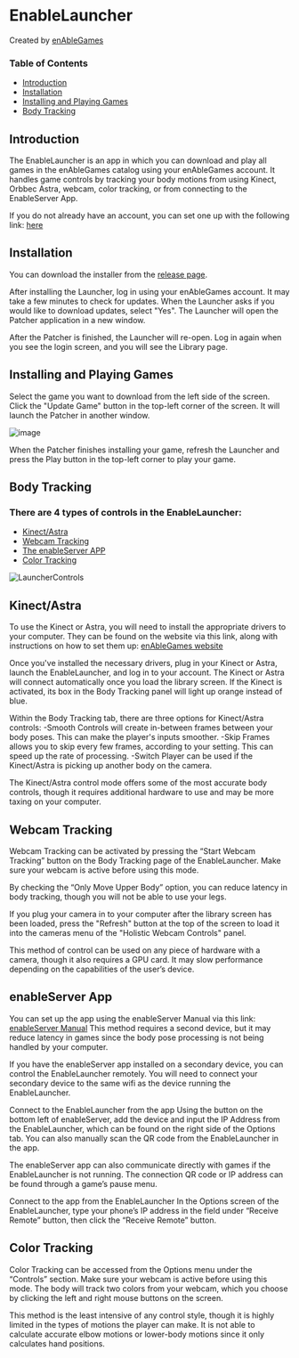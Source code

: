 # EnableLauncher

Created by [enAbleGames](https://www.enablegames.com/)

### Table of Contents
- [Introduction](#introduction)
- [Installation](#installation)
- [Installing and Playing Games](#games)
- [Body Tracking](#bodyTracking)

## <a id="introduction"></a>Introduction
The EnableLauncher is an app in which you can download and play all games in the enAbleGames catalog using your enAbleGames account.
It handles game controls by tracking your body motions from using Kinect, Orbbec Astra, webcam, color tracking, or from connecting to the EnableServer App.

If you do not already have an account, you can set one up with the following link:
[here](https://github.com/enablegamesdev/EnableLauncher/wiki/Account-Creation)

## <a id="installation"></a>Installation
You can download the installer from the [release page](https://github.com/enablegamesdev/EnableLauncher/releases).

After installing the Launcher, log in using your enAbleGames account.  It may take a few minutes to check for updates.  When the Launcher asks if you would like to download updates, select "Yes".  The Launcher will open the Patcher application in a new window.

After the Patcher is finished, the Launcher will re-open.  Log in again when you see the login screen, and you will see the Library page.

## <a id="games"></a> Installing and Playing Games

Select the game you want to download from the left side of the screen.  Click the "Update Game" button in the top-left corner of the screen.  It will launch the Patcher in another window.

![image](https://github.com/user-attachments/assets/68f12353-d1b2-48ec-9068-505cdc536059)

When the Patcher finishes installing your game, refresh the Launcher and press the Play button in the top-left corner to play your game.

## <a id="bodyTracking"></a>Body Tracking

### There are 4 types of controls in the EnableLauncher:
- [Kinect/Astra](#kinect)
- [Webcam Tracking](#webcam)
- [The enableServer APP](#enableserver)
- [Color Tracking](#color)

![LauncherControls](https://github.com/user-attachments/assets/e8fbf618-6a03-460e-a083-24859791cea6)

## <a id = "kinect"></a> Kinect/Astra

To use the Kinect or Astra, you will need to install the appropriate drivers to your computer.  They can be found on the website via this link, along with instructions on how to set them up: [enAbleGames website](https://www.enablegames.com/manuals/startup-guide/)

Once you've installed the necessary drivers, plug in your Kinect or Astra, launch the EnableLauncher, and log in to your account. The Kinect or Astra will connect automatically once you load the library screen. If the Kinect is activated, its box in the Body Tracking panel will light up orange instead of blue.

Within the Body Tracking tab, there are three options for Kinect/Astra controls:
-Smooth Controls will create in-between frames between your body poses.  This can make the player's inputs smoother.
-Skip Frames allows you to skip every few frames, according to your setting.  This can speed up the rate of processing.
-Switch Player can be used if the Kinect/Astra is picking up another body on the camera.

The Kinect/Astra control mode offers some of the most accurate body controls, though it requires additional hardware to use and may be more taxing on your computer.


## <a id = "webcam"></a> Webcam Tracking
Webcam Tracking can be activated by pressing the “Start Webcam Tracking” button on the Body Tracking page of the EnableLauncher.  Make sure your webcam is active before using this mode.

By checking the “Only Move Upper Body” option, you can reduce latency in body tracking, though you will not be able to use your legs.

If you plug your camera in to your computer after the library screen has been loaded, press the "Refresh" button at the top of the screen to load it into the cameras menu of the "Holistic Webcam Controls" panel.

This method of control can be used on any piece of hardware with a camera, though it also requires a GPU card.  It may slow performance depending on the capabilities of the user’s device.


## <a id = "enableserver"></a> enableServer App
You can set up the app using the enableServer Manual via this link: [enableServer Manual](https://ambitious-dune-026773e10.5.azurestaticapps.net/e-ag-server-manual/)
This method requires a second device, but it may reduce latency in games since the body pose processing is not being handled by your computer.

If you have the enableServer app installed on a secondary device, you can control the EnableLauncher remotely.  You will need to connect your secondary device to the same wifi as the device running the EnableLauncher.

Connect to the EnableLauncher from the app
Using the button on the bottom left of enableServer, add the device and input the IP Address from the EnableLauncher, which can be found on the right side of the Options tab.  You can also manually scan the QR code from the EnableLauncher in the app.

The enableServer app can also communicate directly with games if the EnableLauncher is not running.  The connection QR code or IP address can be found through a game’s pause menu.


Connect to the app from the EnableLauncher
In the Options screen of the EnableLauncher, type your phone’s IP address in the field under “Receive Remote” button, then click the “Receive Remote” button. 





## <a id = "color"></a> Color Tracking
Color Tracking can be accessed from the Options menu under the “Controls” section.  Make sure your webcam is active before using this mode.  The body will track two colors from your webcam, which you choose by clicking the left and right mouse buttons on the screen.

This method is the least intensive of any control style, though it is highly limited in the types of motions the player can make.  It is not able to calculate accurate elbow motions or lower-body motions since it only calculates hand positions.

